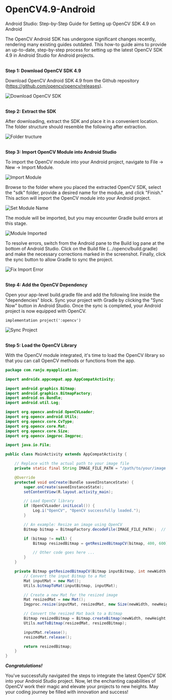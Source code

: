 # OpenCV4.9-Android
Android Studio: Step-by-Step Guide for Setting up OpenCV SDK 4.9 on Android


The OpenCV Android SDK has undergone significant changes recently, rendering many existing guides outdated. This how-to guide aims to provide an up-to-date, step-by-step process for setting up the latest OpenCV SDK 4.9 in Android Studio for Android projects.
<br><br>

**Step 1: Download OpenCV SDK 4.9**

Download OpenCV Android SDK 4.9 from the Github repository (https://github.com/opencv/opencv/releases).

![Download OpenCV SDK](01_download_opencv_sdk.png)
<br><br>

**Step 2: Extract the SDK**

After downloading, extract the SDK and place it in a convenient location. The folder structure should resemble the following after extraction.

![Folder tructure](02_extracted_opencv.png)
<br><br>

**Step 3: Import OpenCV Module into Android Studio**

To import the OpenCV module into your Android project, navigate to File -> New -> Import Module.

![Import Module](04_import_module.png)

Browse to the folder where you placed the extracted OpenCV SDK, select the "sdk" folder, provide a desired name for the module, and click "Finish." This action will import the OpenCV module into your Android project.

![Set Module Name](05_module_name.png)

The module will be imported, but you may encounter Gradle build errors at this stage.

![Module Imported](06_module_imported.png)

To resolve errors, switch from the Android pane to the Build log pane at the bottom of Android Studio. Click on the Build file (.../opencv/build.gradle) and make the necessary corrections marked in the screenshot. Finally, click the sync button to allow Gradle to sync the project.

![Fix Import Error](07_module_error_fixed.png)
<br><br>

**Step 4: Add the OpenCV Dependency**

Open your app-level build.gradle file and add the following line inside the "dependencies" block. Sync your project with Gradle by clicking the "Sync Now" button in Android Studio. Once the sync is completed, your Android project is now equipped with OpenCV.
```
implementation project(':opencv')
```

![Sync Project](08_sync_project.png)
<br><br>

**Step 5: Load the OpenCV Library**

With the OpenCV module integrated, it's time to load the OpenCV library so that you can call OpenCV methods or functions from the app.

```java
package com.ranju.myapplication;

import androidx.appcompat.app.AppCompatActivity;

import android.graphics.Bitmap;
import android.graphics.BitmapFactory;
import android.os.Bundle;
import android.util.Log;

import org.opencv.android.OpenCVLoader;
import org.opencv.android.Utils;
import org.opencv.core.CvType;
import org.opencv.core.Mat;
import org.opencv.core.Size;
import org.opencv.imgproc.Imgproc;

import java.io.File;

public class MainActivity extends AppCompatActivity {

    // Replace with the actual path to your image file
    private static final String IMAGE_FILE_PATH = "/path/to/your/image.jpg";

    @Override
    protected void onCreate(Bundle savedInstanceState) {
        super.onCreate(savedInstanceState);
        setContentView(R.layout.activity_main);

        // Load OpenCV library
        if (OpenCVLoader.initLocal()) {
            Log.i("OpenCV", "OpenCV successfully loaded.");
        }

        // An example: Resize an image using OpenCV
        Bitmap bitmap = BitmapFactory.decodeFile(IMAGE_FILE_PATH);  // load the image

        if (bitmap != null) {
            Bitmap resizedBitmap = getResizedBitmapCV(bitmap, 400, 600);  // image resized using OpenCV

            // Other code goes here ...
        }
    }

    private Bitmap getResizedBitmapCV(Bitmap inputBitmap, int newWidth, int newHeight) {
        // Convert the input Bitmap to a Mat
        Mat inputMat = new Mat();
        Utils.bitmapToMat(inputBitmap, inputMat);

        // Create a new Mat for the resized image
        Mat resizedMat = new Mat();
        Imgproc.resize(inputMat, resizedMat, new Size(newWidth, newHeight));

        // Convert the resized Mat back to a Bitmap
        Bitmap resizedBitmap = Bitmap.createBitmap(newWidth, newHeight, Bitmap.Config.ARGB_8888);
        Utils.matToBitmap(resizedMat, resizedBitmap);

        inputMat.release();
        resizedMat.release();

        return resizedBitmap;
    }
}
```


***Congratulations!*** 

You've successfully navigated the steps to integrate the latest OpenCV SDK into your Android Studio project. Now, let the enchanting capabilities of OpenCV work their magic and elevate your projects to new heights. May your coding journey be filled with innovation and success!
